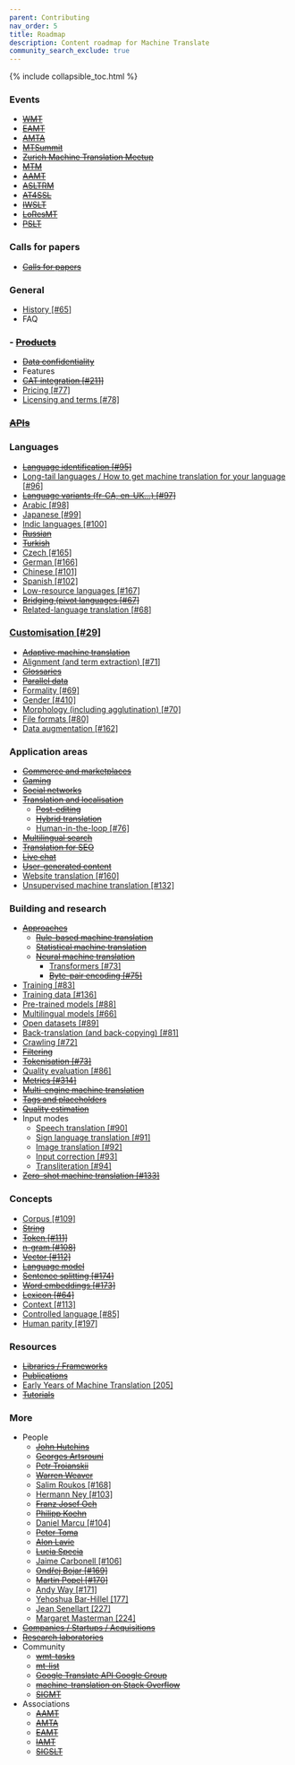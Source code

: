 ```yaml
---
parent: Contributing
nav_order: 5
title: Roadmap
description: Content roadmap for Machine Translate
community_search_exclude: true
---
```


{% include collapsible_toc.html %}

### Events

- ~~[WMT](/events/wmt.md)~~
- ~~[EAMT](/events/eamt2022.md)~~
- ~~[AMTA](/events/amta2022.md)~~
- ~~[MTSummit](/events/mtsummit2021.md)~~
- ~~[Zurich Machine Translation Meetup](/events/zurich-9.md)~~
- ~~[MTM](/events/mtm2019.md)~~
- ~~[AAMT](/events/aamt2021.md)~~
- ~~[ASLTRM](/events/asltrm2021.md)~~
- ~~[AT4SSL](/events/at4ssl2021.md)~~
- ~~[IWSLT](/events/iwslt2022.md)~~
- ~~[LoResMT](/events/loresmt2022.md)~~
- ~~[PSLT](/events/pslt2021.md)~~


### Calls for papers

- ~~[Calls for papers](/calls-for-papers/calls-for-papers.md)~~

### General

- [History \[#65\]](https://github.com/machinetranslate/machinetranslate.org/issues/65)
- FAQ

### - ~~[Products](/industry/products.md)~~

- ~~[Data confidentiality](/features/data-confidentiality.md)~~
- Features
- ~~[CAT integration \[#211\]](https://github.com/machinetranslate/machinetranslate.org/issues/211)~~
- [Pricing \[#77\]](https://github.com/machinetranslate/machinetranslate.org/issues/77)
- [Licensing and terms \[#78\]](https://github.com/machinetranslate/machinetranslate.org/issues/78)

### ~~[APIs](/apis/apis.md)~~

### Languages

- ~~[Language identification \[#95\]](https://github.com/machinetranslate/machinetranslate.org/issues/95)~~
- [Long-tail languages / How to get machine translation for your language \[#96\]](https://github.com/machinetranslate/machinetranslate.org/issues/96)
- ~~[Language variants (fr-CA, en-UK…) \[#97\]](https://github.com/machinetranslate/machinetranslate.org/issues/97)~~
- [Arabic \[#98\]](https://github.com/machinetranslate/machinetranslate.org/issues/98)
- [Japanese \[#99\]](https://github.com/machinetranslate/machinetranslate.org/issues/99)
- [Indic languages \[#100\]](https://github.com/machinetranslate/machinetranslate.org/issues/100)
- ~~[Russian](/languages/russian.md)~~
- ~~[Turkish](/languages/turkish.md)~~
- [Czech \[#165\]](https://github.com/machinetranslate/machinetranslate.org/issues/165)
- [German \[#166\]](https://github.com/machinetranslate/machinetranslate.org/issues/166)
- [Chinese \[#101\]](https://github.com/machinetranslate/machinetranslate.org/issues/101)
- [Spanish \[#102\]](https://github.com/machinetranslate/machinetranslate.org/issues/102)
- [Low-resource languages \[#167\]](https://github.com/machinetranslate/machinetranslate.org/issues/167)
- ~~[Bridging (pivot languages \[#67\]](https://github.com/machinetranslate/machinetranslate.org/issues/67)~~
- [Related-language translation \[#68\]](https://github.com/machinetranslate/machinetranslate.org/issues/68)

### [Customisation \[#29\]](https://github.com/machinetranslate/machinetranslate.org/issues/29)
  - ~~[Adaptive machine translation](/customisation/adaptive.md)~~
  - [Alignment (and term extraction) \[#71\]](https://github.com/machinetranslate/machinetranslate.org/issues/71)
  - ~~[Glossaries](/customisation/glossaries.md)~~
  - ~~[Parallel data](/customisation/parallel-data.md)~~
  - [Formality \[#69\]](https://github.com/machinetranslate/machinetranslate.org/issues/69)
  - [Gender \[#410\]](https://github.com/machinetranslate/machinetranslate.org/issues/410)
  - [Morphology (including agglutination) \[#70\]](https://github.com/machinetranslate/machinetranslate.org/issues/70)
  - [File formats \[#80\]](https://github.com/machinetranslate/machinetranslate.org/issues/80)
  - [Data augmentation \[#162\]](https://github.com/machinetranslate/machinetranslate.org/issues/162)

### Application areas
  - ~~[Commerce and marketplaces](/applications/commerce-and-marketplaces)~~
  - ~~[Gaming](/applications/gaming.md)~~
  - ~~[Social networks](/applications/social-networks.md)~~
  - ~~[Translation and localisation](/applications/translation-and-localisation.md)~~
    - ~~[Post-editing](/workflows/post-editing.md)~~
    - ~~[Hybrid translation](/workflows/hybrid-translation.md)~~
    - [Human-in-the-loop \[#76\]](https://github.com/machinetranslate/machinetranslate.org/issues/76)
  - ~~[Multilingual search](/applications/multilingual-search.md)~~
  - ~~[Translation for SEO](/applications/seo.md)~~
  - ~~[Live chat](/applications/live-chat.md)~~
  - ~~[User-generated content](/applications/user-generated-content.md)~~
  - [Website translation \[#160\]](https://github.com/machinetranslate/machinetranslate.org/issues/160)
  - [Unsupervised machine translation \[#132\]](https://github.com/machinetranslate/machinetranslate.org/issues/132)

### Building and research

- ~~[Approaches](/approaches/approaches.md)~~
  - ~~[Rule-based machine translation](/approaches/rule-based-machine-translation.md)~~
  - ~~[Statistical machine translation](/approaches/statistical-machine-translation.md)~~
  - ~~[Neural machine translation](/approaches/neural-machine-translation.md)~~
    - [Transformers \[#73\]](https://github.com/machinetranslate/machinetranslate.org/issues/73)
    - ~~[Byte-pair encoding \[#75\]](https://github.com/machinetranslate/machinetranslate.org/issues/75)~~
- [Training \[#83\]](https://github.com/machinetranslate/machinetranslate.org/issues/83)
- [Training data \[#136\]](https://github.com/machinetranslate/machinetranslate.org/issues/136)
- [Pre-trained models \[#88\]](https://github.com/machinetranslate/machinetranslate.org/issues/88)
- [Multilingual models \[#66\]](https://github.com/machinetranslate/machinetranslate.org/issues/66)
- [Open datasets \[#89\]](https://github.com/machinetranslate/machinetranslate.org/issues/89)
- [Back-translation (and back-copying) \[#81\]](https://github.com/machinetranslate/machinetranslate.org/issues/81)
- [Crawling \[#72\]](https://github.com/machinetranslate/machinetranslate.org/issues/72)
- ~~[Filtering](/customisation/filtering.md)~~
- ~~[Tokenisation \[#73\]](https://github.com/machinetranslate/machinetranslate.org/issues/73)~~
- [Quality evaluation \[#86\]](https://github.com/machinetranslate/machinetranslate.org/issues/86)
- ~~[Metrics \[#314\]](https://github.com/machinetranslate/machinetranslate.org/issues/314)~~
- ~~[Multi-engine machine translation](/applications/multi-engine-machine-translation.md)~~
- ~~[Tags and placeholders](/applications/tags-and-placeholders.md)~~
- ~~[Quality estimation](/quality/quality-estimation.md)~~
- Input modes
  - [Speech translation \[#90\]](https://github.com/machinetranslate/machinetranslate.org/issues/90)
  - [Sign language translation \[#91\]](https://github.com/machinetranslate/machinetranslate.org/issues/91)
  - [Image translation \[#92\]](https://github.com/machinetranslate/machinetranslate.org/issues/92)
  - [Input correction \[#93\]](https://github.com/machinetranslate/machinetranslate.org/issues/93)
  - [Transliteration \[#94\]](https://github.com/machinetranslate/machinetranslate.org/issues/94)  
- ~~[Zero-shot machine translation \[#133\]](https://github.com/machinetranslate/machinetranslate.org/issues/133)~~

### Concepts

  - [Corpus \[#109\]](https://github.com/machinetranslate/machinetranslate.org/issues/109)
  - ~~[String](/concepts/string.md)~~
  - ~~[Token \[#111\]](https://github.com/machinetranslate/machinetranslate.org/issues/111)~~
  - ~~[n-gram \[#108\]](https://github.com/machinetranslate/machinetranslate.org/issues/108)~~
  - ~~[Vector \[#112\]](https://github.com/machinetranslate/machinetranslate.org/issues/112)~~
  - ~~[Language model](/concepts/language-model.md)~~
  - ~~[Sentence splitting \[#174\]](https://github.com/machinetranslate/machinetranslate.org/issues/174)~~
  - ~~[Word embeddings \[#173\]](https://github.com/machinetranslate/machinetranslate.org/issues/173)~~
  - ~~[Lexicon \[#64\]](https://github.com/machinetranslate/machinetranslate.org/issues/64)~~
  - [Context \[#113\]](https://github.com/machinetranslate/machinetranslate.org/issues/113)
  - [Controlled language \[#85\]](https://github.com/machinetranslate/machinetranslate.org/issues/85)
  - [Human parity \[#197\]](https://github.com/machinetranslate/machinetranslate.org/issues/197)

### Resources

- ~~[Libraries / Frameworks](/building/libraries-and-frameworks.md)~~
- ~~[Publications](/resources/publications.md)~~
- [Early Years of Machine Translation \[205\]](https://github.com/machinetranslate/machinetranslate.org/issues/205)
- ~~[Tutorials](/integration/tutorials.md)~~

### More

- People
  - ~~[John Hutchins](/community/people/john-hutchins.md)~~
  - ~~[Georges Artsrouni](/community/people/georges-artsrouni.md)~~
  - ~~[Petr Troianskii](/community/people/petr-troianskii.md)~~
  - ~~[Warren Weaver](/community/people/warren-weaver.md)~~
  - [Salim Roukos \[#168\]](https://github.com/machinetranslate/machinetranslate.org/issues/168)
  - [Hermann Ney \[#103\]](https://github.com/machinetranslate/machinetranslate.org/issues/103)
  - ~~[Franz Josef Och](/community/people/franz-josef-och.md)~~
  - ~~[Philipp Koehn](/community/people/philipp-koehn)~~
  - [Daniel Marcu \[#104\]](https://github.com/machinetranslate/machinetranslate.org/issues/104)
  - ~~[Peter Toma](/community/people/peter-toma.md)~~
  - ~~[Alon Lavie](/community/people/alon-lavie.md)~~
  - ~~[Lucia Specia](/community/people/lucia-specia.md)~~
  - [Jaime Carbonell \[#106\]](https://github.com/machinetranslate/machinetranslate.org/issues/106)
  - ~~[Ondřej Bojar \[#169\]](https://github.com/machinetranslate/machinetranslate.org/issues/169)~~
  - ~~[Martin Popel \[#170\]](https://github.com/machinetranslate/machinetranslate.org/issues/170)~~
  - [Andy Way \[#171\]](https://github.com/machinetranslate/machinetranslate.org/issues/171)
  - [Yehoshua Bar-Hillel \[177\]](https://github.com/machinetranslate/machinetranslate.org/issues/177)
  - [Jean Senellart \[227\]](https://github.com/machinetranslate/machinetranslate.org/issues/227)
  - [Margaret Masterman \[224\]](https://github.com/machinetranslate/machinetranslate.org/issues/224)
- ~~[Companies / Startups / Acquisitions](/industry/companies.md)~~
- ~~[Research laboratories](/research-laboratories/research-laboratories.md)~~
- Community
  - ~~[wmt-tasks](/community/communities.md#workshop-on-statistical-machine-translation)~~
  - ~~[mt-list](/community/communities.md#mt-list)~~
  - ~~[Google Translate API Google Group](/community/communities.md#google-cloud-translation-api)~~
  - ~~[machine-translation on Stack Overflow](/community/communities.md#stackoverflow-machine-translation)~~
  - ~~[SIGMT](/community/communities.md#sigmt)~~
- Associations
  - ~~[AAMT](/associations/aamt.md)~~
  - ~~[AMTA](/associations/amta.md)~~
  - ~~[EAMT](/associations/eamt.md)~~
  - ~~[IAMT](/associations/iamt.md)~~
  - ~~[SIGSLT](/associations/sigslt.md)~~
